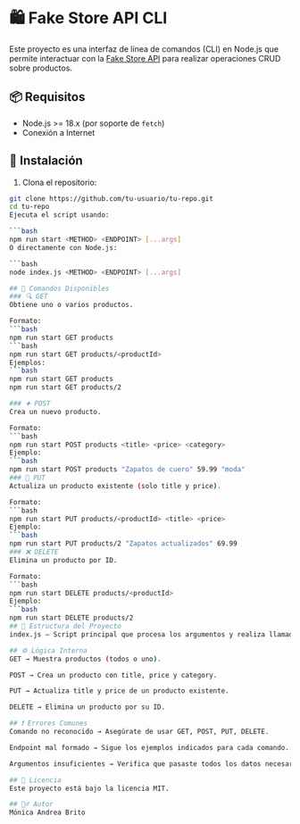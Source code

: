 # 🛍️ Fake Store API CLI

Este proyecto es una interfaz de línea de comandos (CLI) en Node.js que permite interactuar con la [Fake Store API](https://fakestoreapi.com/) para realizar operaciones CRUD sobre productos.

## 📦 Requisitos

- Node.js >= 18.x (por soporte de `fetch`)
- Conexión a Internet

## 🚀 Instalación

1. Clona el repositorio:

```bash
git clone https://github.com/tu-usuario/tu-repo.git
cd tu-repo
Ejecuta el script usando:

```bash
npm run start <METHOD> <ENDPOINT> [...args]
O directamente con Node.js:

```bash
node index.js <METHOD> <ENDPOINT> [...args]

## 📌 Comandos Disponibles
### 🔍 GET
Obtiene uno o varios productos.

Formato:
```bash
npm run start GET products
```bash
npm run start GET products/<productId>
Ejemplos:
```bash
npm run start GET products
npm run start GET products/2

### ➕ POST
Crea un nuevo producto.

Formato:
```bash
npm run start POST products <title> <price> <category>
Ejemplo:
```bash
npm run start POST products "Zapatos de cuero" 59.99 "moda"
### 📝 PUT
Actualiza un producto existente (solo title y price).

Formato:
```bash
npm run start PUT products/<productId> <title> <price>
Ejemplo:
```bash
npm run start PUT products/2 "Zapatos actualizados" 69.99
### ❌ DELETE
Elimina un producto por ID.

Formato:
```bash
npm run start DELETE products/<productId>
Ejemplo:
```bash
npm run start DELETE products/2
## 📂 Estructura del Proyecto
index.js — Script principal que procesa los argumentos y realiza llamadas HTTP a la API usando fetch.

## ⚙️ Lógica Interna
GET → Muestra productos (todos o uno).

POST → Crea un producto con title, price y category.

PUT → Actualiza title y price de un producto existente.

DELETE → Elimina un producto por su ID.

## ❗ Errores Comunes
Comando no reconocido → Asegúrate de usar GET, POST, PUT, DELETE.

Endpoint mal formado → Sigue los ejemplos indicados para cada comando.

Argumentos insuficientes → Verifica que pasaste todos los datos necesarios para POST o PUT.

## 📑 Licencia
Este proyecto está bajo la licencia MIT.

## 🙋‍♂️ Autor
Mónica Andrea Brito


